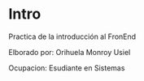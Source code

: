 # Intro
Practica de la introducción al FronEnd

Elborado por: Orihuela Monroy Usiel

Ocupacion: Esudiante en Sistemas 
